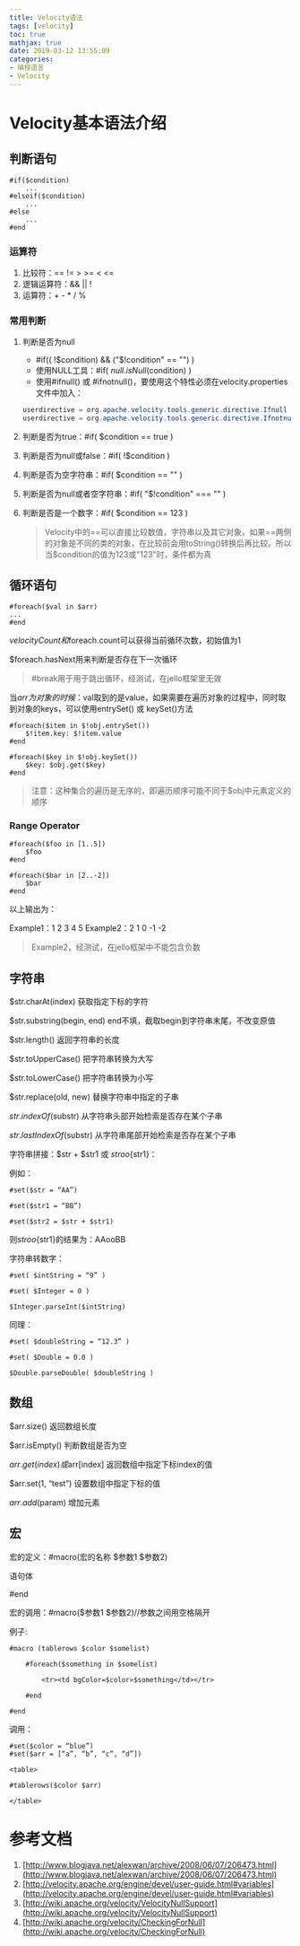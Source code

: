 ```yaml
---
title: Velocity语法
tags: [velocity]
toc: true
mathjax: true
date: 2019-03-12 13:55:09
categories:
- 编程语言
- Velocity
---
```


# Velocity基本语法介绍

## 判断语句

```velocity
#if($condition)
    ...
#elseif($condition)
    ...
#else
    ...
#end
```

### 运算符

1. 比较符：== != > >= < <=
2. 逻辑运算符：&& || !
3. 运算符：+ - * / %

### 常用判断

1. 判断是否为null
    - #if(( !$condition) && ("$!condition" == "") )
    - 使用NULL工具：#if( $null.isNull($condition) )
    - 使用#ifnull() 或 #ifnotnull()，要使用这个特性必须在velocity.properties文件中加入：

    ```java
    userdirective = org.apache.velocity.tools.generic.directive.Ifnull
    userdirective = org.apache.velocity.tools.generic.directive.Ifnotnull
    ```

2. 判断是否为true：#if( $condition == true )
3. 判断是否为null或false：#if( !$condition )
4. 判断是否为空字符串：#if( $condition == "" )
5. 判断是否为null或者空字符串：#if( "$!condition" === "" )
6. 判断是否是一个数字：#if( $condition == 123 )
    > Velocity中的==可以直接比较数值，字符串以及其它对象，如果==两侧的对象是不同的类的对象，在比较前会用toString()转换后再比较。所以当$condition的值为123或"123"时，条件都为真

## 循环语句

```velocity
#foreach($val in $arr)
...
#end
```

$velocityCount和$foreach.count可以获得当前循环次数，初始值为1

$foreach.hasNext用来判断是否存在下一次循环

> \#break用于用于跳出循环，经测试，在jello框架里无效

当$arr为对象的时候：$val取到的是value，如果需要在遍历对象的过程中，同时取到对象的keys，可以使用entrySet() 或 keySet()方法

```velocity
#foreach($item in $!obj.entrySet())
    $!item.key: $!item.value
#end

#foreach($key in $!obj.keySet())
    $key: $obj.get($key)
#end
```

> 注意：这种集合的遍历是无序的，即遍历顺序可能不同于$obj中元素定义的顺序

### Range Operator

```velocity
#foreach($foo in [1..5])
    $foo
#end

#foreach($bar in [2..-2])
    $bar
#end
```

以上输出为：

Example1：1 2 3 4 5
Example2：2 1 0 -1 -2

> Example2，经测试，在jello框架中不能包含负数

## 字符串

$str.charAt(index) 获取指定下标的字符

$str.substring(begin, end)  end不填，截取begin到字符串末尾，不改变原值

$str.length() 返回字符串的长度

$str.toUpperCase() 把字符串转换为大写

$str.toLowerCase() 把字符串转换为小写

$str.replace(old, new) 替换字符串中指定的子串

$str.indexOf($substr) 从字符串头部开始检索是否存在某个子串

$str.lastIndexOf($substr) 从字符串尾部开始检索是否存在某个子串

字符串拼接：$str + $str1 或 ${str}oo${str1}：

例如：

```velocity
#set($str = “AA”)

#set($str1 = “BB”)

#set($str2 = $str + $str1)
```

则${str}oo${str1}的结果为：AAooBB

字符串转数字：

```velocity
#set( $intString = “9” )

#set( $Integer = 0 )

$Integer.parseInt($intString)
```

同理：

```velocity
#set( $doubleString = “12.3” )

#set( $Double = 0.0 )

$Double.parseDouble( $doubleString )
```

## 数组

$arr.size() 返回数组长度

$arr.isEmpty() 判断数组是否为空

$arr.get(index)或$arr\[index\] 返回数组中指定下标index的值

$arr.set(1, “test”) 设置数组中指定下标的值

$arr.add($param) 增加元素

## 宏

宏的定义：#macro(宏的名称 $参数1 $参数2)

语句体

   #end

宏的调用：#macro($参数1  $参数2)//参数之间用空格隔开

例子:

```velocity
#macro (tablerows $color $somelist)

    #foreach($something in $somelist)

        <tr><td bgColor=$color>$something</td></tr>

    #end

#end
```

调用：

```velocity
#set($color = “blue”)
#set($arr = [“a”, “b”, “c”, “d”])

<table>

#tablerows($color $arr)

</table>
```

</table>

# 参考文档

1. [http://www.blogjava.net/alexwan/archive/2008/06/07/206473.html](http://www.blogjava.net/alexwan/archive/2008/06/07/206473.html)
2. [http://velocity.apache.org/engine/devel/user-guide.html#variables](http://velocity.apache.org/engine/devel/user-guide.html#variables)
3. [http://wiki.apache.org/velocity/VelocityNullSupport](http://wiki.apache.org/velocity/VelocityNullSupport)
4. [http://wiki.apache.org/velocity/CheckingForNull](http://wiki.apache.org/velocity/CheckingForNull)